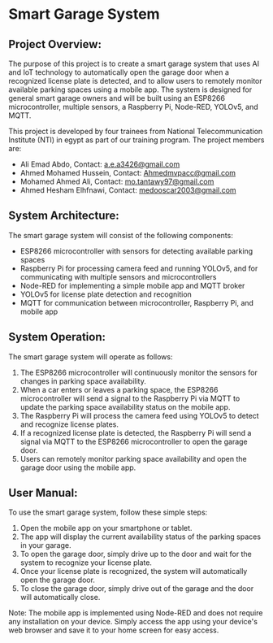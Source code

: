# Smart Garage System

## Project Overview:
The purpose of this project is to create a smart garage system that uses AI and IoT technology to automatically open the garage door when a recognized license plate is detected, and to allow users to remotely monitor available parking spaces using a mobile app. The system is designed for general smart garage owners and will be built using an ESP8266 microcontroller, multiple sensors, a Raspberry Pi, Node-RED, YOLOv5, and MQTT.

This project is developed by four trainees from National Telecommunication Institute (NTI) in egypt as part of our training program. The project members are:

- Ali Emad Abdo,         Contact: a.e.a3426@gmail.com
- Ahmed Mohamed Hussein, Contact: Ahmedmvpacc@gmail.com
- Mohamed Ahmed Ali,     Contact: mo.tantawy97@gmail.com
- Ahmed Hesham Elhfnawi, Contact: medooscar2003@gmail.com

## System Architecture:
The smart garage system will consist of the following components:

- ESP8266 microcontroller with sensors for detecting available parking spaces
- Raspberry Pi for processing camera feed and running YOLOv5, and for communicating with multiple sensors and microcontrollers
- Node-RED for implementing a simple mobile app and MQTT broker
- YOLOv5 for license plate detection and recognition
- MQTT for communication between microcontroller, Raspberry Pi, and mobile app

## System Operation:
The smart garage system will operate as follows:

1. The ESP8266 microcontroller will continuously monitor the sensors for changes in parking space availability.
2. When a car enters or leaves a parking space, the ESP8266 microcontroller will send a signal to the Raspberry Pi via MQTT to update the parking space availability status on the mobile app.
3. The Raspberry Pi will process the camera feed using YOLOv5 to detect and recognize license plates.
4. If a recognized license plate is detected, the Raspberry Pi will send a signal via MQTT to the ESP8266 microcontroller to open the garage door.
5. Users can remotely monitor parking space availability and open the garage door using the mobile app.

## User Manual:
To use the smart garage system, follow these simple steps:

1. Open the mobile app on your smartphone or tablet.
2. The app will display the current availability status of the parking spaces in your garage.
3. To open the garage door, simply drive up to the door and wait for the system to recognize your license plate.
4. Once your license plate is recognized, the system will automatically open the garage door.
5. To close the garage door, simply drive out of the garage and the door will automatically close.

Note: The mobile app is implemented using Node-RED and does not require any installation on your device. Simply access the app using your device's web browser and save it to your home screen for easy access.
